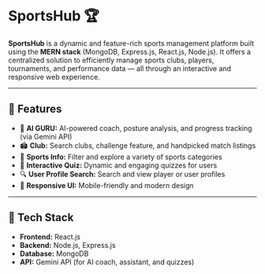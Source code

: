 # SportsHub 🏆

**SportsHub** is a dynamic and feature-rich sports management platform built using the **MERN stack** (MongoDB, Express.js, React.js, Node.js). It offers a centralized solution to efficiently manage sports clubs, players, tournaments, and performance data — all through an interactive and responsive web experience.

---

## 🌟 Features

- 🤖 **AI GURU:** AI-powered coach, posture analysis, and progress tracking (via Gemini API)  
- 🏟️ **Club:** Search clubs, challenge feature, and handpicked match listings  
- 🏅 **Sports Info:** Filter and explore a variety of sports categories  
- 🧠 **Interactive Quiz:** Dynamic and engaging quizzes for users  
- 🔍 **User Profile Search:** Search and view player or user profiles  
- 📱 **Responsive UI:** Mobile-friendly and modern design  

---

## 🚀 Tech Stack

- **Frontend:** React.js  
- **Backend:** Node.js, Express.js  
- **Database:** MongoDB  
- **API:** Gemini API (for AI coach, assistant, and quizzes)
